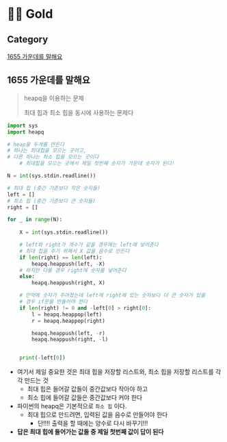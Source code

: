 # 🧑‍💻 Gold

## Category

[1655 가운데를 말해요](#1655-가운데를-말해요)



## 1655 가운데를 말해요

> heapq을 이용하는 문제
>
> 최대 힙과 최소 힙을 동시에 사용하는 문제다

```python
import sys
import heapq

# heap을 두개를 만든다
# 하나는 최대힙을 모으는 곳이고,
# 다른 하나는 최소 힙을 모으는 곳이다
    # 최대힙을 모으는 곳에서 제일 첫번째 숫자가 가운데 숫자가 된다!

N = int(sys.stdin.readline())

# 최대 힙 (중간 기준보다 작은 숫자들)
left = []
# 최소 힙 (중간 기준보다 큰 숫자들)
right = []

for _ in range(N):
    
    X = int(sys.stdin.readline())

    # left와 right가 개수가 같을 경우에는 left에 넣어준다
    # 최대 힙을 주기 위해서 X 값을 음수로 만든다
    if len(right) == len(left):
        heapq.heappush(left, -X)
    # 하지만 다를 경우 right에 숫자를 넣어준다
    else:
        heapq.heappush(right, X)

    # 만약에 숫자가 주어졌는데 left에 right에 있는 숫자보다 더 큰 숫자가 있을
    # 경우 if문을 만들어야 한다
    if len(right) != 0 and -left[0] > right[0]:
        l = heapq.heappop(left)
        r = heapq.heappop(right)

        heapq.heappush(left, -r)
        heapq.heappush(right, -l)


    print(-left[0])
```

- 여기서 제일 중요한 것은 최대 힙을 저장할 리스트와, 최소 힙을 저장할 리스트를 각각 만드는 것
  - 최대 힙은 들어갈 값들이 중간값보다 작아야 하고
  - 최소 힙에 들어갈 값들은 중간값보다 커야 한다
- 파이썬의 heapq은 기본적으로 `최소 힙` 이다.
  - 최대 힙으로 만드려면, 입력된 값을 음수로 만들어야 한다
    - 단!!!! 출력을 할 때에는 양수로 다시 바꾸기!!!
- **답은 최대 힙에 들어가는 값들 중 제일 첫번째 값이 답이 된다**
